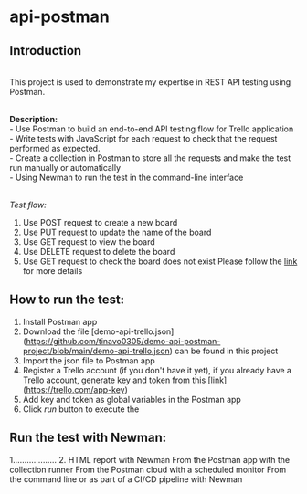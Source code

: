 # api-postman
## Introduction
<br /> This project is used to demonstrate my expertise in REST API testing using Postman.

<br /> **Description:** 
<br />  - Use Postman to build an end-to-end API testing flow for Trello application
<br />  - Write tests with JavaScript for each request to check that the request performed as expected.
<br />  - Create a collection in Postman to store all the requests and make the test run manually or automatically
<br />  - Using Newman to run the test in the command-line interface 

<br /> *Test flow:*
1. Use POST request to create a new board
2. Use PUT request to update the name of the board
3. Use GET request to view the board
4. Use DELETE request to delete the board
5. Use GET request to check the board does not exist
Please follow the [link](https://docs.google.com/spreadsheets/d/1WRHBKVxvaHdh-9NkFGlye0-qPGQdK5_DmP-fpAb5FK4/edit?usp=sharing) for more details 
## How to run the test:
1. Install Postman app
2. Download the file [demo-api-trello.json] (https://github.com/tinavo0305/demo-api-postman-project/blob/main/demo-api-trello.json) can be found in this project
3. Import the json file to Postman app
4. Register a Trello account (if you don't have it yet), if you already have a Trello account, generate key and token from this [link] (https://trello.com/app-key)
5. Add key and token as global variables in the Postman app
6. Click *run* button to execute the  
## Run the test with Newman:
1...................
2. HTML report with Newman
From the Postman app with the collection runner
From the Postman cloud with a scheduled monitor
From the command line or as part of a CI/CD pipeline with Newman
